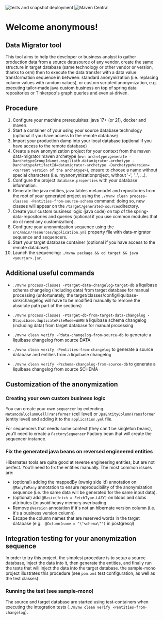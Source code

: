 ![tests and snapshot deployment](https://github.com/OsgiliathEnterprise/data-migrator/actions/workflows/maven.yml/badge.svg)
![Maven Central](https://img.shields.io/maven-central/v/net.osgiliath.datamigrator/data-migrator)

# Welcome anonymous!

## Data Migrator tool

This tool aims to help the developer or business analyst to gather production data from a source datasource of any
vendor, create the same structure in target database  (same technology or other vendor or version, thanks to orm) then
to execute the data transfer with a data value transformation sequence in between: standard anonymization (i.e.
replacing column values with random values), or custom scripted anonymization, e.g. executing tailor-made java custom
business on top of spring data repositories or Tinkerpop's graph queries and even ai-driven.

## Procedure

1. Configure your machine prerequisites: java 17+ (or 21), docker and maven.
2. Start a container of your using your source database technology (optional if you have access to the remote database)
3. Import your production dump into your local database (optional if you have access to the remote database)
4. Create a new anonymization project for your context from the maven data-migrator maven
   archetype (`mvn archetype:generate -DarchetypeGroupId=net.osgiliath.datamigrator.archetype -DarchetypeArtifactId=datamigrator-archetype -DarchetypeVersion=<current version of the archetype>`),
   ensure to choose a name without special characters (i.e. myanonymizationproject, without '-', '_', ...).
5. Configure the project `database.properties` with your database information.
6. Generate the java entities, java tables metamodel and repositories from the root of your generated project using
   the `./mvnw clean process-classes -Pentities-from-source-schema` command: doing so, new classes will appear on
   the `/target/generated-sources`directory.
7. Create your custom business logic (java code) on top of the spring-data-repositories and queries (optional if you use
   common modules that do ot need any customization).
8. Configure your anonymization sequence using the `src/main/resources/application.yml`  property file with
   data-migrator sequence and sequencers.
9. Start your target database container (optional if you have access to the remote database).
10. Launch the sequencing: `./mvnw package && cd target && java <yourjar>.jar`.

## Additional useful commands

* `./mvnw process-classes -Ptarget-data-changelog-target-db` a liquibase schema changelog (including data) from target
  database for manual processing (unfortunately, the target/classes/config/liquibase-sink/changelog will have to be
  modified manually to remove the absolute path part of the <loadData/> sections)
* `./mvnw process-classes -Ptarget-db-from-target-data-changelog -Dliquibase.duplicateFileMode=WARN` a liquibase schema
  changelog (including data) from target database for manual processing

* `./mvnw clean verify -Pdata-changelog-from-source-db` to generate a liquibase changelog from source DATA
* `./mvnw clean verify -Pentities-from-changelog` to generate a source database and entities from a liquibase changelog
* `./mvnw clean verify -Pschema-changelog-from-source-db` to generate a liquibase changelog from source SCHEMA

## Customization of the anonymization

### Creating your own custom business logic

You can create your own `sequencer` by extending `MetamodelColumnCellTransformer` (cell level)
or `JpaEntityColumnTransformer` (entity level) and adding it to the `application.yml` file.

For sequencers that needs some context (they can't be singleton beans), you'll need to create a `FactorySequencer`
Factory bean that will create the sequencer instance.

### Fix the generated java beans on reversed engineered entities

Hibernates tools are quite good at reverse engineering entities, but are not perfect. You'll need to fix the entities
manually. The most common issues are:

- (optional) adding the mappedBy (ownig side id) annotation on `@ManyToMany` annotation to ensure reproducibility of the
  anonymization sequence (i.e. the same data will be generated for the same input data).
- (optional) add `@Basic(fetch = FetchType.LAZY)` on blobs and clobs attributes (to avoid heavy memory overloading.
- Remove `@Version` annotation if it's not an hibernate version column (i.e. it's a business version column)
- Escape the column names that are reserved words in the target database (e.g. ` @Column(name = "\"schema\"")` in
  postgresql)

## Integration testing for your anonymization sequence

In order to try this project, the simplest procedure is to setup a source database, inject the data into it, then
generate the entities, and finally run the tests that will inject the data into the target database.
the sample-mono project illustrates this procedure (see `pom.xml` test configuration, as well as the test classes).

### Running the test (see sample-mono)

The source and target database are started using test-containers when executing the integration
tests (`./mvnw clean verify -Pentities-from-changelog`).
